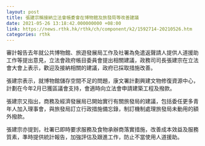 ```yaml
---
layout: post
title: 張建宗稱接納立法會帳委會在博物館及旅發局等改善建議
date: 2021-05-26 13:18:42.000000000 +08:00
link: https://news.rthk.hk/rthk/ch/component/k2/1592714-20210526.htm
categories: rthk
---
```


審計報告去年就公共博物館、旅遊發展局工作及社署為免遣返聲請人提供人道援助工作等提出意見，立法會政府帳目委員會提出相關建議，政務司司長張建宗在立法會大會上表示，歡迎及接納相關的建議，政府已採取措施改善。

張建宗表示，就博物館儲存空間不足的問題，康文署計劃興建文物修復資源中心，計劃在今年2月已獲區議會支持，會適時向立法會申請建築工程及撥款。

張建宗又指出，商務及經濟發展局已開始實行有關旅發局的建議，包括委任更多青年人加入理事會，與旅發局訂立行政措施備忘錄，制訂機制處理旅發局未動用的額外撥款。

張建宗亦提到，社署已即時要求服務及食物承辦商落實措施，改善成本效益及服務質素，準時提供統計報告，加強評估及跟進工作，防止不當使用人道援助。
